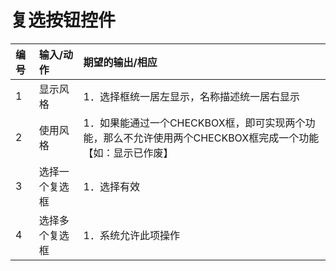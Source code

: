 # 复选按钮控件

| 编号 | 输入/动作      | 期望的输出/相应                                                                                           |
| :--- | :------------- | :-------------------------------------------------------------------------------------------------------- |
| 1    | 显示风格       | 1．选择框统一居左显示，名称描述统一居右显示                                                               |
| 2    | 使用风格       | 1．如果能通过一个CHECKBOX框，即可实现两个功能，那么不允许使用两个CHECKBOX框完成一个功能【如：显示已作废】 |
| 3    | 选择一个复选框 | 1．选择有效                                                                                               |
| 4    | 选择多个复选框 | 1．系统允许此项操作                                                                                       |
